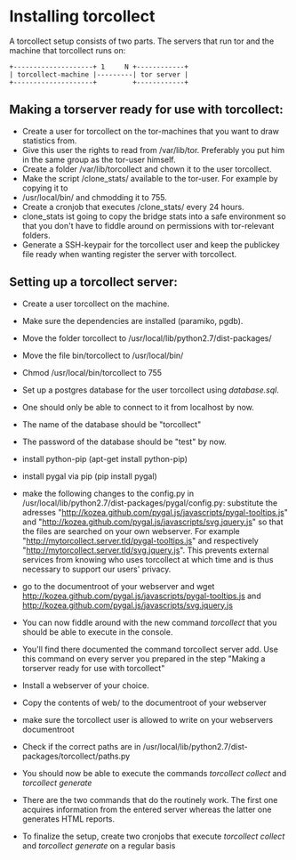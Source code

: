 Installing torcollect
=====================

A torcollect setup consists of two parts. The servers that run tor and the machine that
torcollect runs on:

    +--------------------+ 1     N +------------+
    | torcollect-machine |---------| tor server |
    +--------------------+         +------------+

Making a torserver ready for use with torcollect:
-------------------------------------------------

* Create a user for torcollect on the tor-machines that you want to draw statistics from.
* Give this user the rights to read from /var/lib/tor. Preferably you put him in the same
  group as the tor-user himself.
* Create a folder /var/lib/torcollect and chown it to the user torcollect.
* Make the script /clone_stats/ available to the tor-user. For example by copying it to
* /usr/local/bin/ and chmodding it to 755.
* Create a cronjob that executes /clone_stats/ every 24 hours.
* clone_stats ist going to copy the bridge stats into a safe environment so that you don't
  have to fiddle around on permissions with tor-relevant folders.
* Generate a SSH-keypair for the torcollect user and keep the publickey file ready when
  wanting register the server with torcollect.

Setting up a torcollect server:
-------------------------------

* Create a user torcollect on the machine.
* Make sure the dependencies are installed (paramiko, pgdb).
* Move the folder torcollect to /usr/local/lib/python2.7/dist-packages/
* Move the file bin/torcollect to /usr/local/bin/
* Chmod /usr/local/bin/torcollect to 755
* Set up a postgres database for the user torcollect using *database.sql*.
* One should only be able to connect to it from localhost by now.
* The name of the database should be "torcollect"
* The password of the database should be "test" by now.

* install python-pip (apt-get install python-pip)
* install pygal via pip (pip install pygal)
* make the following changes to the config.py in /usr/local/lib/python2.7/dist-packages/pygal/config.py:
  substitute the adresses "http://kozea.github.com/pygal.js/javascripts/pygal-tooltips.js" and
  "http://kozea.github.com/pygal.js/javascripts/svg.jquery.js" so that the files are searched on your
  own webserver. For example "http://mytorcollect.server.tld/pygal-tooltips.js" and respectively
  "http://mytorcollect.server.tld/svg.jquery.js". This prevents external services from knowing who
  uses torcollect at which time and is thus necessary to support our users' privacy.
* go to the documentroot of your webserver and wget
  http://kozea.github.com/pygal.js/javascripts/pygal-tooltips.js
  and http://kozea.github.com/pygal.js/javascripts/svg.jquery.js

* You can now fiddle around with the new command *torcollect* that you should be
able to execute in the console.
* You'll find there documented the command torcollect server add. Use this command
on every server you prepared in the step "Making a torserver ready for use with torcollect"
* Install a webserver of your choice.
* Copy the contents of web/ to the documentroot of your webserver
* make sure the torcollect user is allowed to write on your webservers documentroot 
* Check if the correct paths are in /usr/local/lib/python2.7/dist-packages/torcollect/paths.py
* You should now be able to execute the commands *torcollect collect* and *torcollect generate*
* There are the two commands that do the routinely work. The first one acquires information from
  the entered server whereas the latter one generates HTML reports.
* To finalize the setup, create two cronjobs that execute *torcollect collect* and *torcollect generate* on a regular basis
